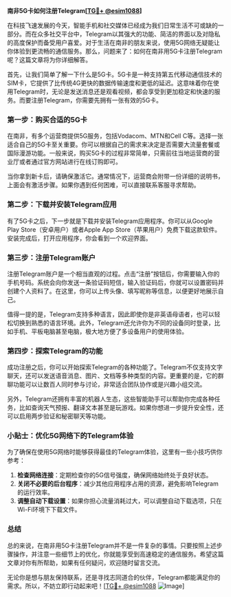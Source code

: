 **南非5G卡如何注册Telegram[[TG💪+ @esim1088](https://t.me/s/esim1088)]**

在科技飞速发展的今天，智能手机和社交媒体已经成为我们日常生活不可或缺的一部分。而在众多社交平台中，Telegram以其强大的功能、简洁的界面以及对隐私的高度保护而备受用户喜爱。对于生活在南非的朋友来说，使用5G网络无疑能让你体验到更流畅的通信服务。那么，问题来了：如何在南非用5G卡注册Telegram呢？这篇文章将为你详细解答。

首先，让我们简单了解一下什么是5G卡。5G卡是一种支持第五代移动通信技术的SIM卡，它提供了比传统4G更快的数据传输速度和更低的延迟。这意味着你在使用Telegram时，无论是发送消息还是观看视频，都会享受到更加稳定和快速的服务。而要注册Telegram，你需要先拥有一张有效的5G卡。

### 第一步：购买合适的5G卡

在南非，有多个运营商提供5G服务，包括Vodacom、MTN和Cell C等。选择一张适合自己的5G卡至关重要。你可以根据自己的需求来决定是否需要大流量套餐或国际漫游功能。一般来说，购买5G卡的过程非常简单，只需前往当地运营商的营业厅或者通过官方网站进行在线订购即可。

当你拿到新卡后，请确保激活它。通常情况下，运营商会附带一份详细的说明书，上面会有激活步骤。如果你遇到任何困难，可以直接联系客服寻求帮助。

### 第二步：下载并安装Telegram应用

有了5G卡之后，下一步就是下载并安装Telegram应用程序。你可以从Google Play Store（安卓用户）或者Apple App Store（苹果用户）免费下载这款软件。安装完成后，打开应用程序，你会看到一个欢迎界面。

### 第三步：注册Telegram账户

注册Telegram账户是一个相当直观的过程。点击“注册”按钮后，你需要输入你的手机号码。系统会向你发送一条验证码短信，输入验证码后，你就可以设置密码并创建个人资料了。在这里，你可以上传头像、填写昵称等信息，以便更好地展示自己。

值得一提的是，Telegram支持多种语言，因此即使你是非英语母语者，也可以轻松切换到熟悉的语言环境。此外，Telegram还允许你为不同的设备同时登录，比如手机、平板电脑甚至电脑，极大地方便了多设备用户的使用体验。

### 第四步：探索Telegram的功能

成功注册之后，你可以开始探索Telegram的各种功能了。Telegram不仅支持文字聊天，还可以发送语音消息、图片、文档等多种类型的内容。更重要的是，它的群聊功能可以让数百人同时参与讨论，非常适合团队协作或是兴趣小组交流。

另外，Telegram还拥有丰富的机器人生态，这些智能助手可以帮助你完成各种任务，比如查询天气预报、翻译文本甚至是玩游戏。如果你想进一步提升安全性，还可以启用两步验证和秘密聊天等功能。

### 小贴士：优化5G网络下的Telegram体验

为了确保在使用5G网络时能够获得最佳的Telegram体验，这里有一些小技巧供你参考：

1. **检查网络连接**：定期检查你的5G信号强度，确保网络始终处于良好状态。
2. **关闭不必要的后台程序**：减少其他应用程序占用的资源，避免影响Telegram的运行效率。
3. **调整自动下载设置**：如果你担心流量消耗过大，可以调整自动下载选项，只在Wi-Fi环境下下载文件。

### 总结

总的来说，在南非用5G卡注册Telegram并不是一件复杂的事情。只要按照上述步骤操作，并注意一些细节上的优化，你就能享受到高速稳定的通信服务。希望这篇文章对你有所帮助，如果有任何疑问，欢迎随时留言交流。

无论你是想与朋友保持联系，还是寻找志同道合的伙伴，Telegram都能满足你的需求。所以，不妨立即行动起来吧！[[TG💪+ @esim1088](https://t.me/s/esim1088) ![Image](https://i.postimg.cc/4NQfJmqS/Snipaste-2025-05-13-00-14-12.png)]
